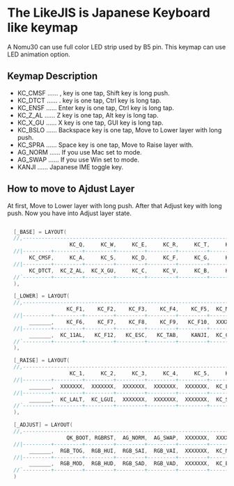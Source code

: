 # The LikeJIS is Japanese Keyboard like keymap

A Nomu30 can use full color LED strip used by B5 pin. This keymap can use LED animation option.

## Keymap Description

- KC_CMSF ...... , key is one tap, Shift key is long push.
- KC_DTCT ...... . key is one tap, Ctrl key is long tap.
- KC_ENSF ...... Enter key is one tap, Ctrl key is long tap.
- KC_Z_AL ...... Z key is one tap, Alt key is long tap.
- KC_X_GU ...... X key is one tap, GUI key is long tap.
- KC_BSLO ...... Backspace key is one tap, Move to Lower layer with long push.
- KC_SPRA ...... Space key is one tap, Move to Raise layer with.
- AG_NORM ...... If you use Mac set to mode.
- AG_SWAP ...... If you use Win set to mode.
- KANJI ...... Japanese IME toggle key.

## How to move to Ajdust Layer

At first, Move to Lower layer with long push. After that Adjust key with long push. Now you have into Adjust layer state.

```c

  [_BASE] = LAYOUT(
  //,-----------------------------------------------------------------------------------------------------------------------.
                    KC_Q,     KC_W,     KC_E,     KC_R,     KC_T,     KC_Y,     KC_U,     KC_I,     KC_O,     KC_P,  KC_BSLO,
  //|---------+---------+---------+---------+---------+---------+---------+---------+---------+---------+---------|
       KC_CMSF,     KC_A,     KC_S,     KC_D,     KC_F,     KC_G,     KC_H,     KC_J,     KC_K,     KC_L,  KC_ENSF,
  //|---------+---------+---------+---------+---------+---------+---------+---------+---------+---------+---------|
       KC_DTCT,  KC_Z_AL,  KC_X_GU,     KC_C,     KC_V,     KC_B,     KC_N,     KC_M,  KC_SPRA
  //`---------+---------+---------+---------+---------+---------+---------+---------+---------'
  ),

  [_LOWER] = LAYOUT(
  //,-----------------------------------------------------------------------------------------------------------------------.
                   KC_F1,    KC_F2,    KC_F3,    KC_F4,    KC_F5,  KC_MINS,   KC_EQL,  KC_JYEN,  KC_LBRC,  KC_RBRC,  _______,
  //|---------+---------+---------+---------+---------+---------+---------+---------+---------+---------+---------|
       _______,    KC_F6,    KC_F7,    KC_F8,    KC_F9,   KC_F10,  XXXXXXX,  XXXXXXX,  KC_SCLN,  KC_QUOT,  KC_BSSF,
  //|---------+---------+---------+---------+---------+---------+---------+---------+---------+---------+---------|
       _______,  KC_11AL,   KC_F12,   KC_ESC,   KC_TAB,    KANJI,  KC_COMM,   KC_DOT,  KC_MLAD
  //`---------+---------+---------+---------+---------+---------+---------+---------+---------'
  ),

  [_RAISE] = LAYOUT(
  //,-----------------------------------------------------------------------------------------------------------------------.
                    KC_1,     KC_2,     KC_3,     KC_4,     KC_5,     KC_6,     KC_7,     KC_8,     KC_9,     KC_0,   KC_DEL,
  //|---------+---------+---------+---------+---------+---------+---------+---------+---------+---------+---------|
       _______,  XXXXXXX,  XXXXXXX,  XXXXXXX,  XXXXXXX,  XXXXXXX,  KC_LEFT,  KC_DOWN,    KC_UP,  KC_RGHT,  KC_LSFT,
  //|---------+---------+---------+---------+---------+---------+---------+---------+---------+---------+---------|
       _______,  KC_LALT,  KC_LGUI,  XXXXXXX,  XXXXXXX,  XXXXXXX,  KC_SLSH,  KC_INT1,  _______
  //`---------+---------+---------+---------+---------+---------+---------+---------+---------'
  ),

  [_ADJUST] = LAYOUT(
  //,-----------------------------------------------------------------------------------------------------------------------.
                   QK_BOOT, RGBRST,  AG_NORM,  AG_SWAP,  XXXXXXX,  XXXXXXX,  XXXXXXX,  XXXXXXX,  XXXXXXX,  XXXXXXX,  _______,
  //|---------+---------+---------+---------+---------+---------+---------+---------+---------+---------+---------|
       _______,  RGB_TOG,  RGB_HUI,  RGB_SAI,  RGB_VAI,  XXXXXXX,  KC_MS_L,  KC_MS_D,  KC_MS_U,  KC_MS_R,  XXXXXXX,
  //|---------+---------+---------+---------+---------+---------+---------+---------+---------+---------+---------|
       _______,  RGB_MOD,  RGB_HUD,  RGB_SAD,  RGB_VAD,  XXXXXXX,  KC_BTN1,  KC_BTN2,  XXXXXXX
  //`---------+---------+---------+---------+---------+---------+---------+---------+---------'
  )

```
